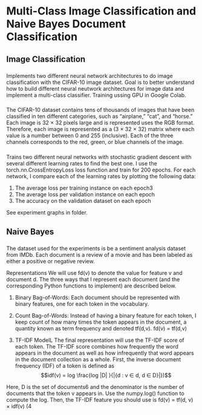 # Multi-Class Image Classification and Naive Bayes Document Classification

## Image Classification
### 
Implements two different neural network architectures to do image classification with the CIFAR-10 image dataset. Goal is to better understand how to build different neural neutwork architectures for image data and implement a multi-class classifier. Training ussing GPU in Google Colab. 

###
The CIFAR-10 dataset contains tens of thousands of images that have been classified in ten different categories, such as “airplane,” “cat”, and “horse.” Each image is 32 × 32 pixels large and is represented uses the RGB format. Therefore, each image is represented as a (3 × 32 × 32) matrix where each value is a number between 0 and 255 (inclusive). Each of the three channels corresponds to the red, green, or blue channels of the image.

###
Trains two different neural networks with stochastic gradient descent with several different learning rates to find the best one. I use the torch.nn.CrossEntropyLoss loss function and train for 200 epochs. For each network, I compare each of the learning rates by plotting the following data:
1. The average loss per training instance on each epoch3
2. The average loss per validation instance on each epoch 
3. The accuracy on the validation dataset on each epoch

See experiment graphs in folder.

## Naive Bayes

###
The dataset used for the experiments is be a sentiment analysis dataset from IMDb. Each document is a review of a movie and has been labeled as either a positive or negative review. 

Representations We will use fd(v) to denote the value for feature v and document d. The three ways that I represent each document (and the corresponding Python
functions to implement) are described below.


1. Binary Bag-of-Words: Each document should be represented with binary features, one for each token in the vocabulary.


2. Count Bag-of-Words: Instead of having a binary feature for each token, I keep count of how many times the token appears in the document, a quantity known as term frequency and denoted tf(d,v).
fd(v) = tf(d,v) 

3. TF-IDF ModelL The final representation will use the TF-IDF score of each token. The TF-IDF score combines how frequently the word appears in the document as well as how infrequently that word appears in the document collection as a whole. First, the inverse document frequency (IDF) of a token is defined as
$$idf(v) = log \frac{log |D| }{|{d : v ∈ d, d ∈ D}|})$$

Here, D is the set of documents6 and the denominator is the number of documents that the token v appears in. Use the numpy.log() function to compute the log. Then, the TF-IDF feature you should use is
fd(v) = tf(d, v) × idf(v) (4
